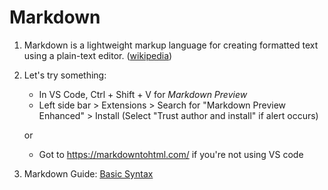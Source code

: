 # Markdown 

1. Markdown is a lightweight markup language for creating formatted text using a plain-text editor. ([wikipedia](https://en.wikipedia.org/wiki/Markdown))

2. Let's try something: 
    - In VS Code, Ctrl + Shift + V for *Markdown Preview*
    - Left side bar > Extensions > Search for "Markdown Preview Enhanced" > Install (Select "Trust author and install" if alert occurs)

    or
    - Got to https://markdowntohtml.com/ if you're not using VS code

3. Markdown Guide: [Basic Syntax](https://www.markdownguide.org/basic-syntax/)